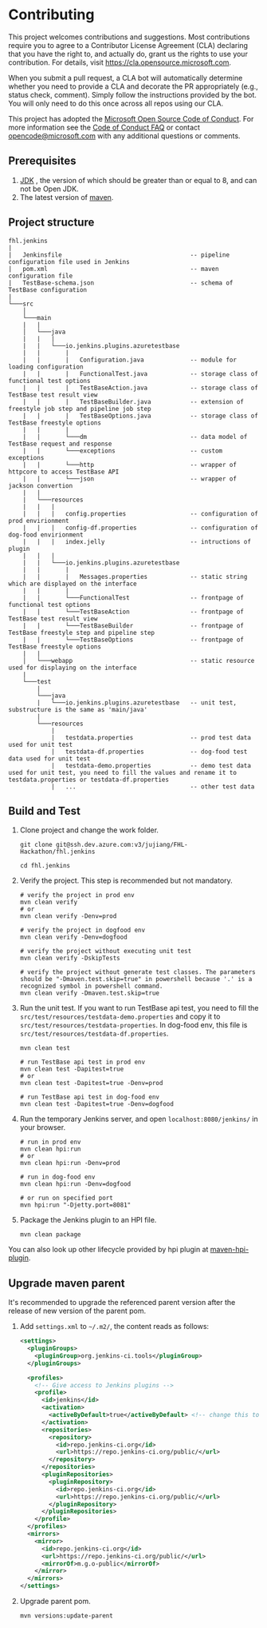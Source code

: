 # Contributing

This project welcomes contributions and suggestions.  Most contributions require you to agree to a
Contributor License Agreement (CLA) declaring that you have the right to, and actually do, grant us
the rights to use your contribution. For details, visit https://cla.opensource.microsoft.com.

When you submit a pull request, a CLA bot will automatically determine whether you need to provide
a CLA and decorate the PR appropriately (e.g., status check, comment). Simply follow the instructions
provided by the bot. You will only need to do this once across all repos using our CLA.

This project has adopted the [Microsoft Open Source Code of Conduct](https://opensource.microsoft.com/codeofconduct/).
For more information see the [Code of Conduct FAQ](https://opensource.microsoft.com/codeofconduct/faq/) or
contact [opencode@microsoft.com](mailto:opencode@microsoft.com) with any additional questions or comments.

## Prerequisites

1. [JDK](https://www.oracle.com/java/technologies/downloads/) , the version of which should be greater than or equal to 8, and can not be Open JDK.
2. The latest version of [maven](https://www.oracle.com/java/technologies/downloads/).

## Project structure

```
fhl.jenkins
|
|   Jenkinsfile                                    -- pipeline configuration file used in Jenkins
|   pom.xml                                        -- maven configuration file
|   TestBase-schema.json                           -- schema of TestBase configuration
|
└───src 
    │
    └───main
    |   |
    │   └───java
    |   |   |
    |   |   └───io.jenkins.plugins.azuretestbase
    |   |       |
    |   |       |   Configuration.java             -- module for loading configuration
    |   |       |   FunctionalTest.java            -- storage class of functional test options
    |   |       |   TestBaseAction.java            -- storage class of TestBase test result view
    |   |       |   TestBaseBuilder.java           -- extension of freestyle job step and pipeline job step
    |   |       |   TestBaseOptions.java           -- storage class of TestBase freestyle options
    |   |       |
    |   |       └───dm                             -- data model of TestBase request and response
    |   |       └───exceptions                     -- custom exceptions
    |   |       └───http                           -- wrapper of httpcore to access TestBase API
    |   |       └───json                           -- wrapper of jackson convertion
    |   |
    |   └───resources
    |   |   |
    |   |   |   config.properties                  -- configuration of prod envirionment
    |   |   |   config-df.properties               -- configuration of dog-food envirionment
    |   |   |   index.jelly                        -- intructions of plugin
    |   |   |
    |   |   └───io.jenkins.plugins.azuretestbase
    |   |       |
    |   |       |   Messages.properties            -- static string which are displayed on the interface
    |   |       |
    |   |       └───FunctionalTest                 -- frontpage of functional test options
    |   |       └───TestBaseAction                 -- frontpage of TestBase test result view
    |   |       └───TestBaseBuilder                -- frontpage of TestBase freestyle step and pipeline step
    |   |       └───TestBaseOptions                -- frontpage of TestBase freestyle options
    |   |
    │   └───webapp                                 -- static resource used for displaying on the interface
    |
    └───test
        |
        └───java
        |   └───io.jenkins.plugins.azuretestbase   -- unit test, substructure is the same as 'main/java'
        |
        └───resources
            |
            |   testdata.properties                -- prod test data used for unit test
            |   testdata-df.properties             -- dog-food test data used for unit test
            |   testdata-demo.properties           -- demo test data used for unit test, you need to fill the values and rename it to testdata.properties or testdata-df.properties
            |   ...                                -- other test data
```

## Build and Test

1. Clone project and change the work folder.

   ```shell
   git clone git@ssh.dev.azure.com:v3/jujiang/FHL-Hackathon/fhl.jenkins
   
   cd fhl.jenkins
   ```

2. Verify the project. This step is recommended but not mandatory.

   ```shell
   # verify the project in prod env
   mvn clean verify
   # or
   mvn clean verify -Denv=prod
   
   # verify the project in dogfood env
   mvn clean verify -Denv=dogfood
   
   # verify the project without executing unit test
   mvn clean verify -DskipTests
   
   # verify the project without generate test classes. The parameters should be "-Dmaven.test.skip=true" in powershell because '.' is a recognized symbol in powershell command.
   mvn clean verify -Dmaven.test.skip=true
   ```

3. Run the unit test. If you want to run TestBase api test, you need to fill the `src/test/resources/testdata-demo.properties` and copy it to `src/test/resources/testdata-properties`. In dog-food env, this file is `src/test/resources/testdata-df.properties`.

   ```shell
   mvn clean test
   
   # run TestBase api test in prod env
   mvn clean test -Dapitest=true
   # or
   mvn clean test -Dapitest=true -Denv=prod
   
   # run TestBase api test in dog-food env
   mvn clean test -Dapitest=true -Denv=dogfood
   ```

4. Run the temporary Jenkins server, and open `localhost:8080/jenkins/` in your browser.

   ```shell
   # run in prod env
   mvn clean hpi:run
   # or
   mvn clean hpi:run -Denv=prod
   
   # run in dog-food env
   mvn clean hpi:run -Denv=dogfood
   
   # or run on specified port
   mvn hpi:run "-Djetty.port=8081"
   ```

5. Package the Jenkins plugin to an HPI file.

   ```
   mvn clean package
   ```

You can also look up other lifecycle provided by hpi plugin at [maven-hpi-plugin](https://jenkinsci.github.io/maven-hpi-plugin/plugin-info.html).

## Upgrade maven parent

It's recommended to upgrade the referenced parent version after the release of new version of the parent pom.

1. Add `settings.xml` to `~/.m2/`, the content reads as follows:

   ```xml
   <settings>
     <pluginGroups>
       <pluginGroup>org.jenkins-ci.tools</pluginGroup>
     </pluginGroups>
   
     <profiles>
       <!-- Give access to Jenkins plugins -->
       <profile>
         <id>jenkins</id>
         <activation>
           <activeByDefault>true</activeByDefault> <!-- change this to false, if you don't like to have it on per default -->
         </activation>
         <repositories>
           <repository>
             <id>repo.jenkins-ci.org</id>
             <url>https://repo.jenkins-ci.org/public/</url>
           </repository>
         </repositories>
         <pluginRepositories>
           <pluginRepository>
             <id>repo.jenkins-ci.org</id>
             <url>https://repo.jenkins-ci.org/public/</url>
           </pluginRepository>
         </pluginRepositories>
       </profile>
     </profiles>
     <mirrors>
       <mirror>
         <id>repo.jenkins-ci.org</id>
         <url>https://repo.jenkins-ci.org/public/</url>
         <mirrorOf>m.g.o-public</mirrorOf>
       </mirror>
     </mirrors>
   </settings>
   ```

2. Upgrade parent pom.

   ```shell
   mvn versions:update-parent
   ```

